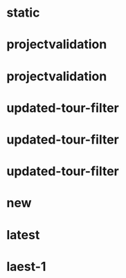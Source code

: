 # static
# projectvalidation
# projectvalidation
# updated-tour-filter
# updated-tour-filter
# updated-tour-filter
# new
# latest
# laest-1
